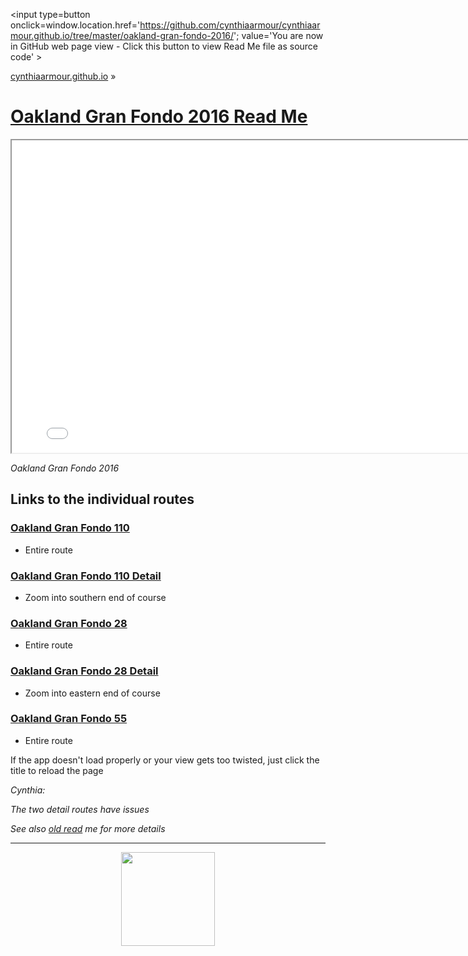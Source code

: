 <span style=display:none; >[You are now in GitHub source code view - click this link to view Read Me file as a web page]
( https://cynthiaarmour.github.io/oakland-gran-fondo-2016/index.html#readme.md "View file as a web page." ) </span>
<input type=button onclick=window.location.href='https://github.com/cynthiaarmour/cynthiaarmour.github.io/tree/master/oakland-gran-fondo-2016/'; value='You are now in GitHub web page view - Click this button to view Read Me file as source code' >

[cynthiaarmour.github.io]( http://cynthiaarmour.github.io ) &raquo;

[Oakland Gran Fondo 2016 Read Me]( index.html )
===

<iframe src=" ../oakland-gran-fondo-2016/oakland-gran-fondo-2016.html" width=800px height=500px onload=this.contentWindow.THR.controls.enableZoom=false; ></iframe>

_Oakland Gran Fondo 2016_


## Links to the individual routes

### [Oakland Gran Fondo 110]( ./oakland-gran-fondo-2016.html#file=https://cynthiaarmour.github.io/oakland-gran-fondo-2016-assets/maps/oakland-gran-fondo-100-r1_11_328_791_3_3_510_510_.json )

* Entire route

### [Oakland Gran Fondo 110 Detail]( ./oakland-gran-fondo-2016.html#file=https://cynthiaarmour.github.io/oakland-gran-fondo-2016-assets/maps/oakland-gran-fondo-100-r1_14_2642_6341_3_3_510_510_.json )

* Zoom into southern end of course


### [Oakland Gran Fondo 28]( https://cynthiaarmour.github.io/oakland-gran-fondo-2016/oakland-gran-fondo-2016.html#file=https://cynthiaarmour.github.io/oakland-gran-fondo-2016-assets/maps/oakland-gran-fondo-28_14_2627_6329_7_3_490_210_.json )

* Entire route 


### [Oakland Gran Fondo 28 Detail]( ../oakland-gran-fondo-2016/oakland-gran-fondo-2016.html#file=https://cynthiaarmour.github.io/oakland-gran-fondo-2016-assets/maps/oakland-gran-fondo-28_14_2631_6329_3_3_510_510_.json )

* Zoom into eastern end of course


### [Oakland Gran Fondo 55]( ../oakland-gran-fondo-2016/oakland-gran-fondo-2016.html#file=https://cynthiaarmour.github.io/oakland-gran-fondo-2016-assets/maps/oakland-gran-fondo-55_13_1313_3164_7_5_490_350_.json )

* Entire route 


If the app doesn't load properly or your view gets too twisted, just click the title to reload the page

_Cynthia:_

_The two detail routes have issues_

_See also [old read]( https://cynthiaarmour.github.io/oakland-gran-fondo-2016-assets/#readme.md ) me for more details_

***
<center>
<img src="https://cynthiaarmour.github.io/oakland-gran-fondo-2016-assets/maps/logo-beb-main-site.png" width=150px >
</center>